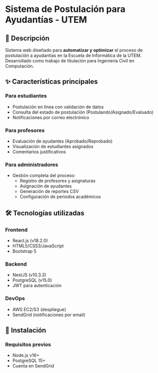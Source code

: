 # Sistema de Postulación para Ayudantías - UTEM

## 📌 Descripción
Sistema web diseñado para **automatizar y optimizar** el proceso de postulación a ayudantías en la Escuela de Informática de la UTEM. Desarrollado como trabajo de titulación para Ingeniería Civil en Computación.

## ✨ Características principales
### Para estudiantes
- Postulación en línea con validación de datos
- Consulta del estado de postulación (Postulando/Asignado/Evaluado)
- Notificaciones por correo electrónico

### Para profesores
- Evaluación de ayudantes (Aprobado/Reprobado)
- Visualización de estudiantes asignados
- Comentarios justificativos

### Para administradores
- Gestión completa del proceso:
  - Registro de profesores y asignaturas
  - Asignación de ayudantes
  - Generación de reportes CSV
  - Configuración de periodos académicos

## 🛠 Tecnologías utilizadas
### Frontend
- React.js (v18.2.0)
- HTML5/CSS3/JavaScript
- Bootstrap 5

### Backend
- NestJS (v10.3.3)
- PostgreSQL (v15.0)
- JWT para autenticación

### DevOps
- AWS EC2/S3 (despliegue)
- SendGrid (notificaciones por email)

## 🚀 Instalación
### Requisitos previos
- Node.js v16+
- PostgreSQL 15+
- Cuenta en SendGrid


